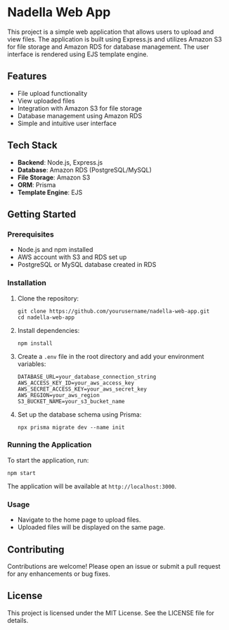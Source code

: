 # Nadella Web App

This project is a simple web application that allows users to upload and view files. The application is built using Express.js and utilizes Amazon S3 for file storage and Amazon RDS for database management. The user interface is rendered using EJS template engine.

## Features

- File upload functionality
- View uploaded files
- Integration with Amazon S3 for file storage
- Database management using Amazon RDS
- Simple and intuitive user interface

## Tech Stack

- **Backend**: Node.js, Express.js
- **Database**: Amazon RDS (PostgreSQL/MySQL)
- **File Storage**: Amazon S3
- **ORM**: Prisma
- **Template Engine**: EJS

## Getting Started

### Prerequisites

- Node.js and npm installed
- AWS account with S3 and RDS set up
- PostgreSQL or MySQL database created in RDS

### Installation

1. Clone the repository:
   ```
   git clone https://github.com/yourusername/nadella-web-app.git
   cd nadella-web-app
   ```

2. Install dependencies:
   ```
   npm install
   ```

3. Create a `.env` file in the root directory and add your environment variables:
   ```
   DATABASE_URL=your_database_connection_string
   AWS_ACCESS_KEY_ID=your_aws_access_key
   AWS_SECRET_ACCESS_KEY=your_aws_secret_key
   AWS_REGION=your_aws_region
   S3_BUCKET_NAME=your_s3_bucket_name
   ```

4. Set up the database schema using Prisma:
   ```
   npx prisma migrate dev --name init
   ```

### Running the Application

To start the application, run:
```
npm start
```

The application will be available at `http://localhost:3000`.

### Usage

- Navigate to the home page to upload files.
- Uploaded files will be displayed on the same page.

## Contributing

Contributions are welcome! Please open an issue or submit a pull request for any enhancements or bug fixes.

## License

This project is licensed under the MIT License. See the LICENSE file for details.